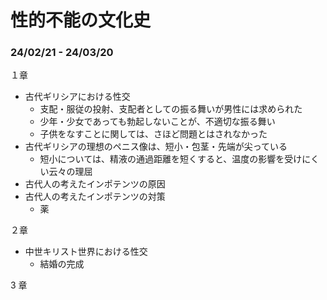 # 性的不能の文化史

### 24/02/21 - 24/03/20

１章

- 古代ギリシアにおける性交
  - 支配・服従の投射、支配者としての振る舞いが男性には求められた
  - 少年・少女であっても勃起しないことが、不適切な振る舞い
  - 子供をなすことに関しては、さほど問題とはされなかった
- 古代ギリシアの理想のペニス像は、短小・包茎・先端が尖っている
  - 短小については、精液の通過距離を短くすると、温度の影響を受けにくい云々の理屈
- 古代人の考えたインポテンツの原因
- 古代人の考えたインポテンツの対策
  - 薬

２章

- 中世キリスト世界における性交
  - 結婚の完成

3 章
